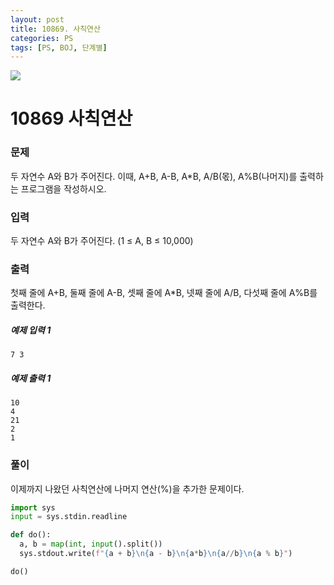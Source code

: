 ```yaml
---
layout: post
title: 10869. 사칙연산
categories: PS
tags: [PS, BOJ, 단계별]
---
```


<img src="https://onlinejudgeimages.s3-ap-northeast-1.amazonaws.com/images/boj-og.png" />

# 10869 사칙연산

### 문제

두 자연수 A와 B가 주어진다. 이때, A+B, A-B, A\*B, A/B(몫), A%B(나머지)를 출력하는 프로그램을 작성하시오.

### 입력

두 자연수 A와 B가 주어진다. (1 ≤ A, B ≤ 10,000)

### 출력

첫째 줄에 A+B, 둘째 줄에 A-B, 셋째 줄에 A\*B, 넷째 줄에 A/B, 다섯째 줄에 A%B를 출력한다.

##### 예제 입력 1

```
7 3
```

##### 예제 출력 1

```
10
4
21
2
1
```

### 풀이

이제까지 나왔던 사칙연산에 나머지 연산(%)을 추가한 문제이다.

```python
import sys
input = sys.stdin.readline

def do():
  a, b = map(int, input().split())
  sys.stdout.write(f"{a + b}\n{a - b}\n{a*b}\n{a//b}\n{a % b}")

do()

```
